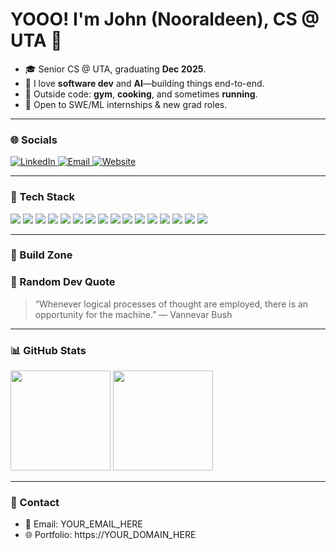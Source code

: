 <!-- Header -->
<h1 align="left">YOOO! I'm John (Nooraldeen), CS @ UTA 👋</h1>

- 🎓 Senior CS @ UTA, graduating **Dec 2025**.
- 🤖 I love **software dev** and **AI**—building things end-to-end.
- 💪 Outside code: **gym**, **cooking**, and sometimes **running**.
- 🔎 Open to SWE/ML internships & new grad roles.

---

### 🌐 Socials
<p>
  <a href="https://www.linkedin.com/in/nooraldeen-alsmady-0765a9378" target="_blank">
    <img alt="LinkedIn" src="https://img.shields.io/badge/-LinkedIn-0A66C2?logo=linkedin&logoColor=white&style=for-the-badge">
  </a>
  <a href="mailto:nooraldeenalsmady@gmail.com">
    <img alt="Email" src="https://img.shields.io/badge/-Email-D14836?logo=gmail&logoColor=white&style=for-the-badge">
  </a>
  <a href="https://nooraldeenalsmady.com">
    <img alt="Website" src="https://img.shields.io/badge/-Website-000000?logo=vercel&logoColor=white&style=for-the-badge">
  </a>
</p>

---

### 🧰 Tech Stack
<p>
  <img src="https://img.shields.io/badge/C-00599C?logo=c&logoColor=white">
  <img src="https://img.shields.io/badge/C++-00599C?logo=cplusplus&logoColor=white">
  <img src="https://img.shields.io/badge/Java-007396?logo=openjdk&logoColor=white">
  <img src="https://img.shields.io/badge/JavaScript-F7DF1E?logo=javascript&logoColor=black">
  <img src="https://img.shields.io/badge/Python-3776AB?logo=python&logoColor=white">
  <img src="https://img.shields.io/badge/MySQL-4479A1?logo=mysql&logoColor=white">
  <img src="https://img.shields.io/badge/Oracle-F80000?logo=oracle&logoColor=white">
  <img src="https://img.shields.io/badge/AWS-232F3E?logo=amazonaws&logoColor=white">
  <img src="https://img.shields.io/badge/Azure-0078D4?logo=microsoftazure&logoColor=white">
  <img src="https://img.shields.io/badge/Git-F05032?logo=git&logoColor=white">
  <img src="https://img.shields.io/badge/GitHub-181717?logo=github&logoColor=white">
  <img src="https://img.shields.io/badge/NumPy-013243?logo=numpy&logoColor=white">
  <img src="https://img.shields.io/badge/Pandas-150458?logo=pandas&logoColor=white">
  <img src="https://img.shields.io/badge/scikit--learn-F7931E?logo=scikitlearn&logoColor=white">
  <img src="https://img.shields.io/badge/HTML5-E34F26?logo=html5&logoColor=white">
  <img src="https://img.shields.io/badge/Kotlin-7F52FF?logo=kotlin&logoColor=white">
</p>

---

### 🚀 Build Zone


### 🧠 Random Dev Quote
<blockquote>
“Whenever logical processes of thought are employed, there is an opportunity for the machine.” — Vannevar Bush
</blockquote>

---

### 📊 GitHub Stats
<p>
  <img height="160" src="https://github-readme-stats.vercel.app/api?username=nooraldeen00&show_icons=true&theme=transparent&rank_icon=github" />
  <img height="160" src="https://github-readme-stats.vercel.app/api/top-langs/?username=nooraldeen00&layout=compact&theme=transparent" />
</p>

<!-- Optional trophies (can be noisy, enable if you like) -->
<!--
<p>
  <img src="https://github-profile-trophy.vercel.app/?username=nooraldeen00&theme=algolia&no-frame=true&row=1&column=6" />
</p>
-->

---

### 📝 Contact
- 📧 Email: YOUR_EMAIL_HERE  
- 🌐 Portfolio: https://YOUR_DOMAIN_HERE  

